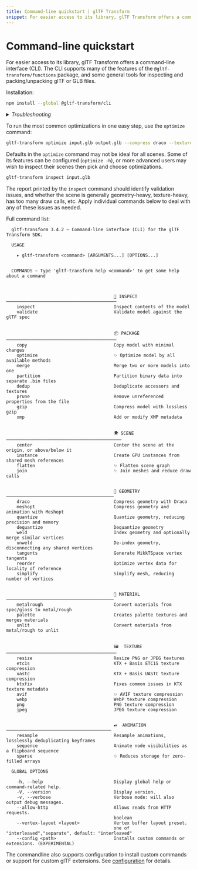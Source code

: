 ```yaml
---
title: Command-line quickstart | glTF Transform
snippet: For easier access to its library, glTF Transform offers a command-line interface (CLI). The CLI supports many of the features of the…
---
```


# Command-line quickstart

For easier access to its library, glTF Transform offers a command-line interface (CLI). The
CLI supports many of the features of the `@gltf-transform/functions` package, and some general
tools for inspecting and packing/unpacking glTF or GLB files.

Installation:

```bash
npm install --global @gltf-transform/cli
```

<details>
  <summary><i>Troubleshooting</i></summary>

  glTF Transform uses [Sharp](https://sharp.pixelplumbing.com/) to optimize images. If you encounter errors during
  installation related to Sharp, consult the [Sharp installation](https://sharp.pixelplumbing.com/install) page. When
  installing the glTF Transform CLI in China, a mirror site provided by Alibaba
  may be required:

  ```bash
npm config set sharp_binary_host "https://npmmirror.com/mirrors/sharp"
npm config set sharp_libvips_binary_host "https://npmmirror.com/mirrors/sharp-libvips"
npm install --global @gltf-transform/cli
  ```

</details>

To run the most common optimizations in one easy step, use the `optimize` command:

```bash
gltf-transform optimize input.glb output.glb --compress draco --texture-compress webp
```

Defaults in the `optimize` command may not be ideal for all scenes. Some of
its features can be configured (`optimize -h`), or more advanced users
may wish to inspect their scenes then pick and choose optimizations.

```bash
gltf-transform inspect input.glb
```

The report printed by the `inspect` command should identify validation issues,
and whether the scene is generally geometry-heavy, texture-heavy,
has too many draw calls, etc. Apply individual commands below to deal with any of
these issues as needed.

Full command list:

<!-- begin:cli_help -->
```plaintext
  gltf-transform 3.4.2 — Command-line interface (CLI) for the glTF Transform SDK.

  USAGE

    ▸ gltf-transform <command> [ARGUMENTS...] [OPTIONS...]


  COMMANDS — Type 'gltf-transform help <command>' to get some help about a command



                                         🔎 INSPECT ──────────────────────────────────────────
    inspect                              Inspect contents of the model
    validate                             Validate model against the glTF spec


                                         📦 PACKAGE ──────────────────────────────────────────
    copy                                 Copy model with minimal changes
    optimize                             ✨ Optimize model by all available methods
    merge                                Merge two or more models into one
    partition                            Partition binary data into separate .bin files
    dedup                                Deduplicate accessors and textures
    prune                                Remove unreferenced properties from the file
    gzip                                 Compress model with lossless gzip
    xmp                                  Add or modify XMP metadata


                                         🌍 SCENE ────────────────────────────────────────────
    center                               Center the scene at the origin, or above/below it
    instance                             Create GPU instances from shared mesh references
    flatten                              ✨ Flatten scene graph
    join                                 ✨ Join meshes and reduce draw calls


                                         🕋 GEOMETRY ─────────────────────────────────────────
    draco                                Compress geometry with Draco
    meshopt                              Compress geometry and animation with Meshopt
    quantize                             Quantize geometry, reducing precision and memory
    dequantize                           Dequantize geometry
    weld                                 Index geometry and optionally merge similar vertices
    unweld                               De-index geometry, disconnecting any shared vertices
    tangents                             Generate MikkTSpace vertex tangents
    reorder                              Optimize vertex data for locality of reference
    simplify                             Simplify mesh, reducing number of vertices


                                         🎨 MATERIAL ─────────────────────────────────────────
    metalrough                           Convert materials from spec/gloss to metal/rough
    palette                              Creates palette textures and merges materials
    unlit                                Convert materials from metal/rough to unlit


                                         🖼  TEXTURE ──────────────────────────────────────────
    resize                               Resize PNG or JPEG textures
    etc1s                                KTX + Basis ETC1S texture compression
    uastc                                KTX + Basis UASTC texture compression
    ktxfix                               Fixes common issues in KTX texture metadata
    avif                                 ✨ AVIF texture compression
    webp                                 WebP texture compression
    png                                  PNG texture compression
    jpeg                                 JPEG texture compression


                                         ⏯  ANIMATION ────────────────────────────────────────
    resample                             Resample animations, losslessly deduplicating keyframes
    sequence                             Animate node visibilities as a flipboard sequence
    sparse                               ✨ Reduces storage for zero-filled arrays

  GLOBAL OPTIONS

    -h, --help                           Display global help or command-related help.
    -V, --version                        Display version.
    -v, --verbose                        Verbose mode: will also output debug messages.
    --allow-http                         Allows reads from HTTP requests.
                                         boolean
    --vertex-layout <layout>             Vertex buffer layout preset.
                                         one of "interleaved","separate", default: "interleaved"
    --config <path>                      Installs custom commands or extensions. (EXPERIMENTAL)
```
<!-- end:cli_help -->

The commandline also supports configuration to install custom commands or support for custom glTF extensions. See [configuration](/cli-configuration) for details.

